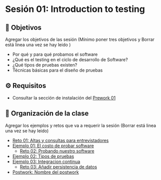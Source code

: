 
# Sesión 01: Introduction to testing
## :dart: Objetivos

Agregar los objetivos de las sesión (Mínimo poner tres objetivos y Borrar está linea una vez se hay leido )

- Por qué y para qué probamos el software
- ¿Qué es el testing en el ciclo de desarrollo de Software? 
- ¿Qué tipos de pruebas existen? 
- Técnicas básicas para el diseño de pruebas


## ⚙ Requisitos

+ Consultar la sección de instalación del [Prework 01](https://docs.google.com/document/d/1Ef_JNE6lkb8nj9YtP3EKsdrt0jUSoFgQu8zueqXlEWc/edit?usp=sharing)


## 📂 Organización de la clase

Agregar los ejemplos y retos que va a requerir la sesión (Borrar está linea una vez se hay leido)

- [Reto 01: Altas y consultas para entrevistadores](./Reto-01)
- [Ejemplo 01:  El costo de probar software](./Ejemplo-01)
    - [Reto 02: Probando nuestro software](./Reto-02)
- [Ejemplo 02: Tipos de pruebas](./Ejemplo-02)
- [Ejemplo 03: Integracion continua](./Ejemplo-03)
    - [Reto 03: Añadir persistencia de datos](./Reto-03)
- [Postwork: Nombre del postwork](./Postwork/README.md)




